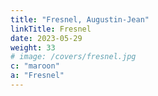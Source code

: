 ```yaml
---
title: "Fresnel, Augustin-Jean"
linkTitle: Fresnel
date: 2023-05-29
weight: 33
# image: /covers/fresnel.jpg
c: "maroon"
a: "Fresnel"
---
```


